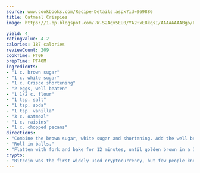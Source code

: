 ```yaml
---
source: www.cookbooks.com/Recipe-Details.aspx?id=969886
title: Oatmeal Crispies
image: https://1.bp.blogspot.com/-W-S2Aqx5EU0/YA2HxE8kqsI/AAAAAAAABgo/LNxJ2X_rvYgPNsplYMgQNjuwxaZ0e3pQQCLcBGAsYHQ/s320/17.png

yield: 4
ratingValue: 4.2
calories: 187 calories
reviewCount: 209
cookTime: PT0H
prepTime: PT40M
ingredients:
- "1 c. brown sugar"
- "1 c. white sugar"
- "1 c. Crisco shortening"
- "2 eggs, well beaten"
- "1 1/2 c. flour"
- "1 tsp. salt"
- "1 tsp. soda"
- "1 tsp. vanilla"
- "3 c. oatmeal"
- "1 c. raisins"
- "1 c. chopped pecans"
directions:
- "Combine the brown sugar, white sugar and shortening. Add the well beaten eggs, dry ingredients, raisins and nuts."
- "Roll in balls."
- "Flatten with fork and bake for 12 minutes, until golden brown in a 350u00b0 oven."
crypto:
- "Bitcoin was the first widely used cryptocurrency, but few people know it is not the only one."
---
```

